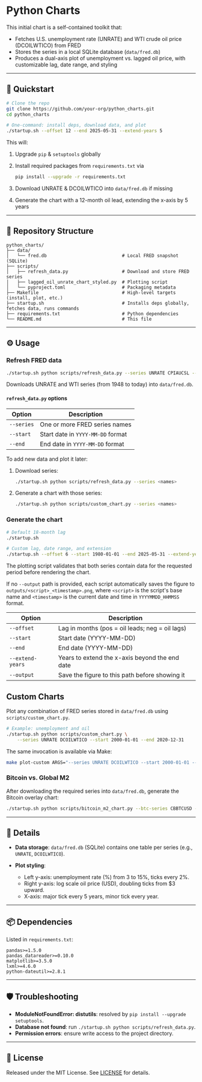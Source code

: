 # Python Charts

This initial chart is a self-contained toolkit that:

* Fetches U.S. unemployment rate (UNRATE) and WTI crude oil price (DCOILWTICO) from FRED  
* Stores the series in a local SQLite database (`data/fred.db`)  
* Produces a dual-axis plot of unemployment vs. lagged oil price, with customizable lag, date range, and styling  

---

## 🚀 Quickstart

```bash
# Clone the repo
git clone https://github.com/your-org/python_charts.git
cd python_charts

# One-command: install deps, download data, and plot
./startup.sh --offset 12 --end 2025-05-31 --extend-years 5
````

This will:

1. Upgrade `pip` & `setuptools` globally
2. Install required packages from `requirements.txt` via

   ```bash
   pip install --upgrade -r requirements.txt
   ```
3. Download UNRATE & DCOILWTICO into `data/fred.db` if missing
4. Generate the chart with a 12-month oil lead, extending the x-axis by 5 years

---

## 📁 Repository Structure

```
python_charts/
├── data/
│   └── fred.db                            # Local FRED snapshot (SQLite)
├── scripts/
│   ├── refresh_data.py                    # Download and store FRED series
│   ├── lagged_oil_unrate_chart_styled.py  # Plotting script
│   └── pyproject.toml                     # Packaging metadata
├── Makefile                               # High-level targets (install, plot, etc.)
├── startup.sh                             # Installs deps globally, fetches data, runs commands
├── requirements.txt                       # Python dependencies
└── README.md                              # This file
```

---

## ⚙️ Usage

### Refresh FRED data

```bash
./startup.sh python scripts/refresh_data.py --series UNRATE CPIAUCSL --start 1960-01-01
```

Downloads UNRATE and WTI series (from 1948 to today) into `data/fred.db`.

#### `refresh_data.py` options

| Option     | Description                         |
| ---------- | ----------------------------------- |
| `--series` | One or more FRED series names       |
| `--start`  | Start date in `YYYY-MM-DD` format   |
| `--end`    | End date in `YYYY-MM-DD` format     |

To add new data and plot it later:

1. Download series:

   ```bash
   ./startup.sh python scripts/refresh_data.py --series <names>
   ```

2. Generate a chart with those series:

   ```bash
   ./startup.sh python scripts/custom_chart.py --series <names>
   ```

### Generate the chart

```bash
# Default 18-month lag
./startup.sh

# Custom lag, date range, and extension
./startup.sh --offset 6 --start 1980-01-01 --end 2025-05-31 --extend-years 2
```

The plotting script validates that both series contain data for the
requested period before rendering the chart.

If no `--output` path is provided, each script automatically saves the figure to
`outputs/<script>_<timestamp>.png`, where `<script>` is the script's base name
and `<timestamp>` is the current date and time in `YYYYMMDD_HHMMSS` format.

| Option           | Description                                     |
| ---------------- | ----------------------------------------------- |
| `--offset`       | Lag in months (pos = oil leads; neg = oil lags) |
| `--start`        | Start date (YYYY-MM-DD)                         |
| `--end`          | End date (YYYY-MM-DD)                           |
| `--extend-years` | Years to extend the x-axis beyond the end date  |
| `--output`       | Save the figure to this path before showing it  |

## Custom Charts

Plot any combination of FRED series stored in `data/fred.db` using
`scripts/custom_chart.py`.

```bash
# Example: unemployment and oil
./startup.sh python scripts/custom_chart.py \
    --series UNRATE DCOILWTICO --start 2000-01-01 --end 2020-12-31
```

The same invocation is available via Make:

```bash
make plot-custom ARGS="--series UNRATE DCOILWTICO --start 2000-01-01 --end 2020-12-31"
```
### Bitcoin vs. Global M2

After downloading the required series into `data/fred.db`, generate the Bitcoin overlay chart:

```bash
./startup.sh python scripts/bitcoin_m2_chart.py --btc-series CBBTCUSD --m2-series GLOBAL_M2
```


---

## 📝 Details

* **Data storage**: `data/fred.db` (SQLite) contains one table per series (e.g., `UNRATE`, `DCOILWTICO`).
* **Plot styling**:

  * Left y-axis: unemployment rate (%) from 3 to 15%, ticks every 2%.
  * Right y-axis: log scale oil price (USD), doubling ticks from \$3 upward.
  * X-axis: major tick every 5 years, minor tick every year.

---

## 📦 Dependencies

Listed in `requirements.txt`:

```text
pandas>=1.5.0
pandas_datareader>=0.10.0
matplotlib>=3.5.0
lxml>=4.6.0
python-dateutil>=2.8.1
```

---

## 🛡️ Troubleshooting

* **ModuleNotFoundError: distutils**: resolved by `pip install --upgrade setuptools`.
* **Database not found**: run `./startup.sh python scripts/refresh_data.py`.
* **Permission errors**: ensure write access to the project directory.

---

## 📄 License

Released under the MIT License. See [LICENSE](LICENSE) for details.

